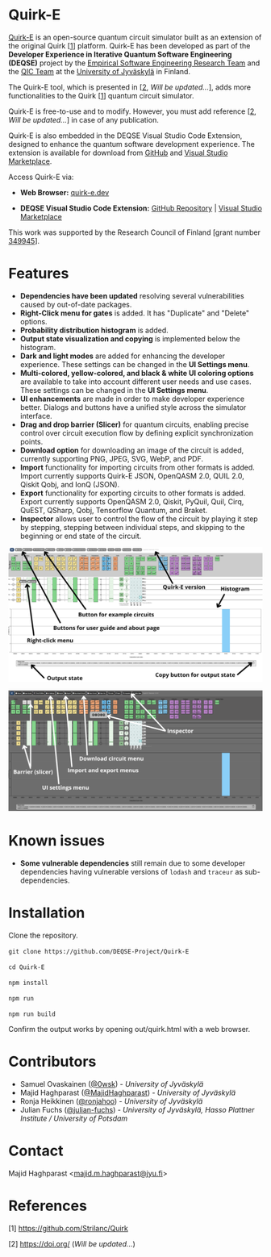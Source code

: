 # Quirk-E

[Quirk-E](https://quirk-e.dev) is an open-source quantum circuit simulator built as an extension of the original Quirk [[1](https://github.com/Strilanc/Quirk)] platform. Quirk-E has been developed as part of the <strong>Developer Experience in Iterative Quantum Software Engineering (DEQSE)</strong> project by the [Empirical Software Engineering Research Team](https://www.jyu.fi/en/research-groups/empirical-software-engineering-research) and the [QIC Team](https://www.jyu.fi/en/research-groups/quantum-information-and-computation-team) at the [University of Jyväskylä](https://www.jyu.fi/en) in Finland.

The Quirk-E tool, which is presented in [[2](https://doi.org/), *Will be updated...*], adds more functionalities to the Quirk [[1](https://github.com/Strilanc/Quirk)] quantum circuit simulator.

Quirk-E is free-to-use and to modify. However, you must add reference [[2](https://doi.org/), *Will be updated...*] in case of any publication.

Quirk-E is also embedded in the DEQSE Visual Studio Code Extension, designed to enhance the quantum software development experience. The extension is available for download from [GitHub](https://github.com/DEQSE-Project/deqse-vscode-extension) and [Visual Studio Marketplace](https://marketplace.visualstudio.com/publishers/jyuqicteam).

Access Quirk-E via:

- **Web Browser:** [quirk-e.dev](https://quirk-e.dev/)

- **DEQSE Visual Studio Code Extension:** [GitHub Repository](https://github.com/DEQSE-Project/deqse-vscode-extension) | [Visual Studio Marketplace](https://marketplace.visualstudio.com/items?itemName=JYUQICTeam.deqse)

This work was supported by the Research Council of Finland [grant number [349945](https://research.fi/en/results/funding/70030)].

# Features

- **Dependencies have been updated** resolving several vulnerabilities caused by out-of-date packages.
- **Right-Click menu for gates** is added. It has "Duplicate" and "Delete" options.
- **Probability distribution histogram** is added.
- **Output state visualization and copying** is implemented below the histogram.
- **Dark and light modes** are added for enhancing the developer experience. These settings can be changed in the **UI Settings menu**.
- **Multi-colored, yellow-colored, and black & white UI coloring options** are available to take into account different user needs and use cases. These settings can be changed in the **UI Settings menu**.
- **UI enhancements** are made in order to make developer experience better. Dialogs and buttons have a unified style across the simulator interface.
- **Drag and drop barrier (Slicer)** for quantum circuits, enabling precise control over circuit execution flow by defining explicit synchronization points.
- **Download option** for downloading an image of the circuit is added, currently supporting PNG, JPEG, SVG, WebP, and PDF.
- **Import** functionality for importing circuits from other formats is added. Import currently supports Quirk-E JSON, OpenQASM 2.0, QUIL 2.0, Qiskit Qobj, and IonQ (JSON).
- **Export** functionality for exporting circuits to other formats is added. Export currently supports OpenQASM 2.0, Qiskit, PyQuil, Quil, Cirq, QuEST, QSharp, Qobj, Tensorflow Quantum, and Braket.
- **Inspector** allows user to control the flow of the circuit by playing it step by stepping, stepping between individual steps, and skipping to the beginning or end state of the circuit.

![Added features showed in light, multi-colored UI](doc/README_quirk-e-light.png)

![Additional added features showed in dark, yellow-colored UI](doc/README_quirk-e-dark.png)

# Known issues

- **Some vulnerable dependencies** still remain due to some developer dependencies having vulnerable versions of `lodash` and `traceur` as sub-dependencies.

# Installation

Clone the repository.

`git clone https://github.com/DEQSE-Project/Quirk-E` 

`cd Quirk-E`

`npm install`

`npm run`

`npm run build`

Confirm the output works by opening out/quirk.html with a web browser.

# Contributors

- Samuel Ovaskainen ([@0wsk](https://github.com/0wsk)) - *University of Jyväskylä*
- Majid Haghparast ([@MajidHaghparast](https://github.com/MajidHaghparast)) - *University of Jyväskylä*
- Ronja Heikkinen ([@ronjahoo](https://github.com/ronjahoo)) - *University of Jyväskylä*
- Julian Fuchs ([@julian-fuchs](https://github.com/julian-fuchs)) - *University of Jyväskylä, Hasso Plattner Institute / University of Potsdam*

# Contact

Majid Haghparast <<majid.m.haghparast@jyu.fi>>

# References

[1] https://github.com/Strilanc/Quirk

[2] https://doi.org/ (*Will be updated...*)
